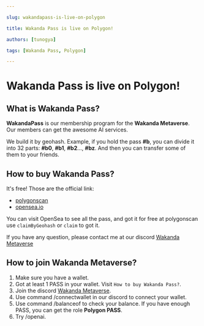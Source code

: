 ```yaml
---

slug: wakandapass-is-live-on-polygon

title: Wakanda Pass is live on Polygon!

authors: [tunogya]

tags: [Wakanda Pass, Polygon]

---
```


# Wakanda Pass is live on Polygon!

## What is Wakanda Pass?

**WakandaPass** is our membership program for the **Wakanda Metaverse**. Our members can get the awesome AI services.

We build it by geohash. Example, if you hold the pass **#b**, you can divide it into 32 parts: **#b0**, **#b1**, **#b2**..., **#bz**.
And then you can transfer some of them to your friends.

## How to buy Wakanda Pass?

It's free! Those are the official link:

- [polygonscan](https://polygonscan.com/token/0x9c824c1dc64cdfcfe27c91faafc991c013bdaa74)
- [opensea.io](https://opensea.io/collection/wakandapass)

You can visit OpenSea to see all the pass, and got it for free at polygonscan use `claimByGeohash` or `claim` to got it.

If you have any question, please contact me at our discord [Wakanda Metaverse](https://discord.com/invite/hzvXbjtzgj) 

## How to join Wakanda Metaverse?

1. Make sure you have a wallet.
2. Got at least 1 PASS in your wallet. Visit `How to buy Wakanda Pass?`.
3. Join the discord [Wakanda Metaverse](https://discord.com/invite/hzvXbjtzgj).
4. Use command /connectwallet in our discord to connect your wallet.
5. Use command /balanceof to check your balance. If you have enough PASS, you can get the role **Polygon PASS**.
6. Try /openai.